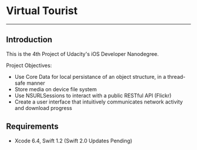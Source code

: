 # Virtual Tourist

---

## Introduction

This is the 4th Project of Udacity's iOS Developer Nanodegree.

Project Objectives:
* Use Core Data for local persistance of an object structure, in a thread-safe manner
* Store media on device file system
* Use NSURLSessions to interact with a public RESTful API (Flickr)
* Create a user interface that intuitively communicates network activity and download progress

## Requirements
* Xcode 6.4, Swift 1.2 (Swift 2.0 Updates Pending)
